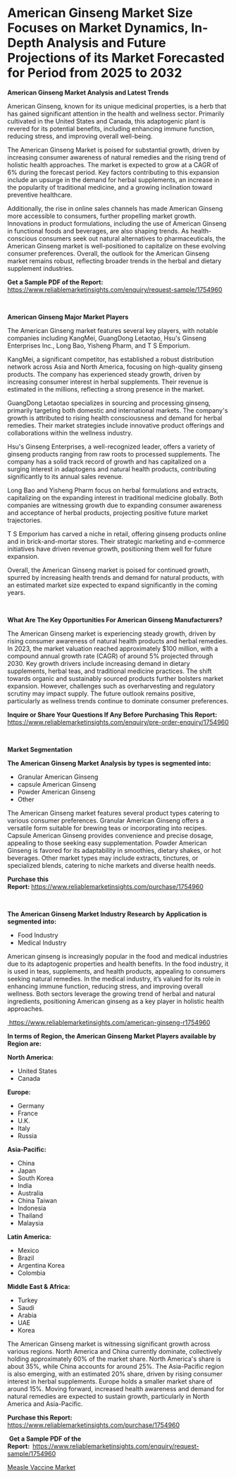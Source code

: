 <p><h1>American Ginseng Market Size Focuses on Market Dynamics, In-Depth Analysis and Future Projections of its Market Forecasted for Period from 2025 to 2032</h1></p><p><strong>American Ginseng Market Analysis and Latest Trends</strong></p>
<p><p>American Ginseng, known for its unique medicinal properties, is a herb that has gained significant attention in the health and wellness sector. Primarily cultivated in the United States and Canada, this adaptogenic plant is revered for its potential benefits, including enhancing immune function, reducing stress, and improving overall well-being. </p><p>The American Ginseng Market is poised for substantial growth, driven by increasing consumer awareness of natural remedies and the rising trend of holistic health approaches. The market is expected to grow at a CAGR of 6% during the forecast period. Key factors contributing to this expansion include an upsurge in the demand for herbal supplements, an increase in the popularity of traditional medicine, and a growing inclination toward preventive healthcare.</p><p>Additionally, the rise in online sales channels has made American Ginseng more accessible to consumers, further propelling market growth. Innovations in product formulations, including the use of American Ginseng in functional foods and beverages, are also shaping trends. As health-conscious consumers seek out natural alternatives to pharmaceuticals, the American Ginseng market is well-positioned to capitalize on these evolving consumer preferences. Overall, the outlook for the American Ginseng market remains robust, reflecting broader trends in the herbal and dietary supplement industries.</p></p>
<p><strong>Get a Sample PDF of the Report:&nbsp;</strong> <a href="https://www.reliablemarketinsights.com/enquiry/request-sample/1754960?utm_campaign=2452&utm_medium=2&utm_source=Github&utm_content=ia&utm_term=08032025&utm_id=american-ginseng">https://www.reliablemarketinsights.com/enquiry/request-sample/1754960</a></p>
<p>&nbsp;</p>
<p><strong>American Ginseng Major Market Players</strong></p>
<p><p>The American Ginseng market features several key players, with notable companies including KangMei, GuangDong Letaotao, Hsu's Ginseng Enterprises Inc., Long Bao, Yisheng Pharm, and T S Emporium. </p><p>KangMei, a significant competitor, has established a robust distribution network across Asia and North America, focusing on high-quality ginseng products. The company has experienced steady growth, driven by increasing consumer interest in herbal supplements. Their revenue is estimated in the millions, reflecting a strong presence in the market.</p><p>GuangDong Letaotao specializes in sourcing and processing ginseng, primarily targeting both domestic and international markets. The company's growth is attributed to rising health consciousness and demand for herbal remedies. Their market strategies include innovative product offerings and collaborations within the wellness industry.</p><p>Hsu's Ginseng Enterprises, a well-recognized leader, offers a variety of ginseng products ranging from raw roots to processed supplements. The company has a solid track record of growth and has capitalized on a surging interest in adaptogens and natural health products, contributing significantly to its annual sales revenue.</p><p>Long Bao and Yisheng Pharm focus on herbal formulations and extracts, capitalizing on the expanding interest in traditional medicine globally. Both companies are witnessing growth due to expanding consumer awareness and acceptance of herbal products, projecting positive future market trajectories.</p><p>T S Emporium has carved a niche in retail, offering ginseng products online and in brick-and-mortar stores. Their strategic marketing and e-commerce initiatives have driven revenue growth, positioning them well for future expansion.</p><p>Overall, the American Ginseng market is poised for continued growth, spurred by increasing health trends and demand for natural products, with an estimated market size expected to expand significantly in the coming years.</p></p>
<p>&nbsp;</p>
<p><strong>What Are The Key Opportunities For American Ginseng Manufacturers?</strong></p>
<p><p>The American Ginseng market is experiencing steady growth, driven by rising consumer awareness of natural health products and herbal remedies. In 2023, the market valuation reached approximately $100 million, with a compound annual growth rate (CAGR) of around 5% projected through 2030. Key growth drivers include increasing demand in dietary supplements, herbal teas, and traditional medicine practices. The shift towards organic and sustainably sourced products further bolsters market expansion. However, challenges such as overharvesting and regulatory scrutiny may impact supply. The future outlook remains positive, particularly as wellness trends continue to dominate consumer preferences.</p></p>
<p><strong>Inquire or Share Your Questions If Any Before Purchasing This Report:</strong> <a href="https://www.reliablemarketinsights.com/enquiry/pre-order-enquiry/1754960?utm_campaign=2452&utm_medium=2&utm_source=Github&utm_content=ia&utm_term=08032025&utm_id=american-ginseng">https://www.reliablemarketinsights.com/enquiry/pre-order-enquiry/1754960</a></p>
<p>&nbsp;</p>
<p><strong>Market Segmentation</strong></p>
<p><strong>The American Ginseng Market Analysis by types is segmented into:</strong></p>
<p><ul><li>Granular American Ginseng</li><li>capsule American Ginseng</li><li>Powder American Ginseng</li><li>Other</li></ul></p>
<p><p>The American Ginseng market features several product types catering to various consumer preferences. Granular American Ginseng offers a versatile form suitable for brewing teas or incorporating into recipes. Capsule American Ginseng provides convenience and precise dosage, appealing to those seeking easy supplementation. Powder American Ginseng is favored for its adaptability in smoothies, dietary shakes, or hot beverages. Other market types may include extracts, tinctures, or specialized blends, catering to niche markets and diverse health needs.</p></p>
<p><strong>Purchase this Report:&nbsp;</strong><a href="https://www.reliablemarketinsights.com/purchase/1754960?utm_campaign=2452&utm_medium=2&utm_source=Github&utm_content=ia&utm_term=08032025&utm_id=american-ginseng">https://www.reliablemarketinsights.com/purchase/1754960</a></p>
<p>&nbsp;</p>
<p><strong>The American Ginseng Market Industry Research by Application is segmented into:</strong></p>
<p><ul><li>Food Industry</li><li>Medical Industry</li></ul></p>
<p><p>American ginseng is increasingly popular in the food and medical industries due to its adaptogenic properties and health benefits. In the food industry, it is used in teas, supplements, and health products, appealing to consumers seeking natural remedies. In the medical industry, it’s valued for its role in enhancing immune function, reducing stress, and improving overall wellness. Both sectors leverage the growing trend of herbal and natural ingredients, positioning American ginseng as a key player in holistic health approaches.</p></p>
<p><a href="https://www.reliablemarketinsights.com/american-ginseng-r1754960?utm_campaign=2452&utm_medium=2&utm_source=Github&utm_content=ia&utm_term=08032025&utm_id=american-ginseng">&nbsp;https://www.reliablemarketinsights.com/american-ginseng-r1754960</a></p>
<p><strong>In terms of Region, the American Ginseng Market Players available by Region are:</strong></p>
<p>
    <p> <strong> North America: </strong>
        <ul>
            <li>United States</li>
            <li>Canada</li>
        </ul>
        </p> 
    <p> <strong> Europe: </strong>
        <ul>
            <li>Germany</li>
            <li>France</li>
            <li>U.K.</li>
            <li>Italy</li>
            <li>Russia</li>
        </ul>
        </p> 
    <p> <strong> Asia-Pacific: </strong>
        <ul>
            <li>China</li>
            <li>Japan</li>
            <li>South Korea</li>
            <li>India</li>
            <li>Australia</li>
            <li>China Taiwan</li>
            <li>Indonesia</li>
            <li>Thailand</li>
            <li>Malaysia</li>
        </ul>
        </p> 
    <p> <strong> Latin America: </strong>
        <ul>
            <li>Mexico</li>
            <li>Brazil</li>
            <li>Argentina Korea</li>
            <li>Colombia</li>
        </ul>
        </p> 
    <p> <strong> Middle East & Africa: </strong>
        <ul>
            <li>Turkey</li>
            <li>Saudi</li>
            <li>Arabia</li>
            <li>UAE</li>
            <li>Korea</li>
        </ul>
    </p>
    </p>
<p><p>The American Ginseng market is witnessing significant growth across various regions. North America and China currently dominate, collectively holding approximately 60% of the market share. North America's share is about 35%, while China accounts for around 25%. The Asia-Pacific region is also emerging, with an estimated 20% share, driven by rising consumer interest in herbal supplements. Europe holds a smaller market share of around 15%. Moving forward, increased health awareness and demand for natural remedies are expected to sustain growth, particularly in North America and Asia-Pacific.</p></p>
<p><strong>Purchase this Report: </strong><a href="https://www.reliablemarketinsights.com/purchase/1754960?utm_campaign=2452&utm_medium=2&utm_source=Github&utm_content=ia&utm_term=08032025&utm_id=american-ginseng">https://www.reliablemarketinsights.com/purchase/1754960</a></p>
<p>&nbsp;<strong>Get a Sample PDF of the Report:&nbsp;&nbsp;</strong><a href="https://www.reliablemarketinsights.com/enquiry/request-sample/1754960?utm_campaign=2452&utm_medium=2&utm_source=Github&utm_content=ia&utm_term=08032025&utm_id=american-ginseng">https://www.reliablemarketinsights.com/enquiry/request-sample/1754960</a></p>
<p><strong></strong></p>
<p><p><a href="https://github.com/skerretflossie9297/Market-Research-Report-List-1/blob/main/measle-vaccine-market.md?utm_campaign=2452&utm_medium=2&utm_source=Github&utm_content=ia&utm_term=08032025&utm_id=american-ginseng">Measle Vaccine Market</a></p></p>